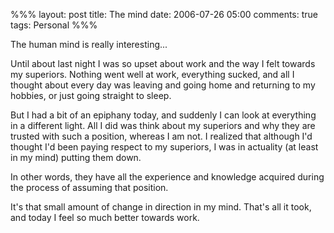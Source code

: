 %%%
layout: post
title: The mind
date: 2006-07-26 05:00
comments: true
tags: Personal
%%%

The human mind is really interesting...

Until about last night I was so upset about work and the way I felt towards my superiors. Nothing went well at work,
everything sucked, and all I thought about every day was leaving and going home and returning to my hobbies, or just
going straight to sleep.

But I had a bit of an epiphany today, and suddenly I can look at everything in a different light. All I did was think
about my superiors and why they are trusted with such a position, whereas I am not. I realized that although I'd
thought I'd been paying respect to my superiors, I was in actuality (at least in my mind) putting them down.

In other words, they have all the experience and knowledge acquired during the process of assuming that position.

It's that small amount of change in direction in my mind. That's all it took, and today I feel so much better towards work.
